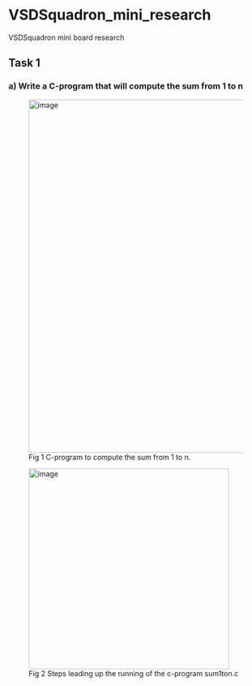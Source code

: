 # VSDSquadron_mini_research
VSDSquadron mini board research 
## Task 1 
### a) Write a C-program that will compute the sum from 1 to n
<figure>
<img width="695" alt="image" src="https://github.com/SubhroRoy/VSDSquadron_mini_research/assets/169291565/295d88ca-a29c-4ce1-aae8-453f4cb38eb0"><br>
<figurecaption>
Fig 1 C-program to compute the sum from 1 to n.<br>  
</figurecaption>
</figure>
<figure>
<img width="395" alt="image" src="https://github.com/SubhroRoy/VSDSquadron_mini_research/assets/169291565/15213c67-6a8c-49c9-a34c-8981e75fbd32"><br>
<figurecaption>Fig 2 Steps leading up the running of the c-program sum1ton.c</figurecaption>
</figure>
